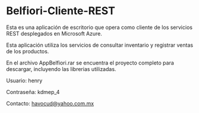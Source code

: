 # Belfiori-Cliente-REST

Esta es una aplicación de escritorio que opera como cliente de los servicios REST desplegados en Microsoft Azure.

Esta aplicación utiliza los servicios de consultar inventario y registrar ventas de los productos.

En el archivo AppBelfiori.rar se encuentra el proyecto completo para descargar, incluyendo las librerias utilizadas.

Usuario:        henry

Contraseña:     kdmep_4

Contacto: havocud@yahoo.com.mx
